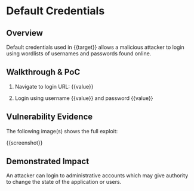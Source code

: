 # Default Credentials 

## Overview
<!--
**Please replace text in each section below**

Using Default Credentials - Vulnerability Report

Resources:
- <https://owasp.org/www-project-web-security-testing-guide/latest/4-Web_Application_Security_Testing/04-Authentication_Testing/02-Testing_for_Default_Credentials>
-->

Default credentials used in {{target}} allows a malicious attacker to login using wordlists of usernames and passwords found online.

## Walkthrough & PoC
<!--
Provide a step-by-step walkthrough on how to access the vulnerable injection point, and how to exploit the vulnerability.
Adding a dot-pointed walkthrough with relevant screenshots will speed triage time and result in faster rewards!

Example:

1. Browse to the URL <https://inscope.com:8006/login/index.php>
1. Enter the username and password combination inscopeAdmin:DefaultPassword
1. You will be logged into the inscopeAdmin account

-->

1. Navigate to login URL: {{value}}

1. Login using username {{value}} and password {{value}}

## Vulnerability Evidence
<!--
Your submission MUST include evidence of the vulnerability and not be theoretical in nature.

A screenshot of the account being logged in will work here, or a video showing the account being signed in to.
-->

The following image(s) shows the full exploit:

{{screenshot}}

## Demonstrated Impact
<!--
Describe what the impact of using default credentials on this service would be, what role does this account have, and how could it be used. 
--> 

An attacker can login to administrative accounts which may give authority to change the state of the application or users.
